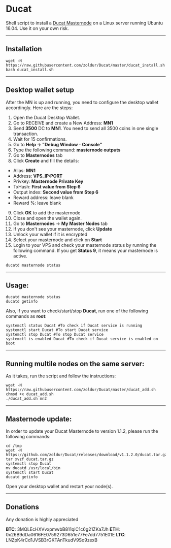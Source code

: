 # Ducat
Shell script to install a [Ducat Masternode](https://www.ducatcoin.io/) on a Linux server running Ubuntu 16.04. Use it on your own risk.
***

## Installation
```
wget -N https://raw.githubusercontent.com/zoldur/Ducat/master/ducat_install.sh
bash ducat_install.sh
```
***

## Desktop wallet setup

After the MN is up and running, you need to configure the desktop wallet accordingly. Here are the steps:
1. Open the Ducat Desktop Wallet.
2. Go to RECEIVE and create a New Address: **MN1**
3. Send **3500** DC to **MN1**. You need to send all 3500 coins in one single transaction.
4. Wait for 15 confirmations.
5. Go to **Help -> "Debug Window - Console"**
6. Type the following command: **masternode outputs**
7. Go to **Masternodes** tab
8. Click **Create** and fill the details:
* Alias: **MN1**
* Address: **VPS_IP:PORT**
* Privkey: **Masternode Private Key**
* TxHash: **First value from Step 6**
* Output index:  **Second value from Step 6**
* Reward address: leave blank
* Reward %: leave blank
9. Click **OK** to add the masternode
11. Close and open the wallet again.
12. Go to **Masternodes** -> **My Master Nodes** tab
13. If you don't see your masternode, click **Update**
14. Unlock your wallet if it is encrypted
15. Select your masternode and click on **Start**
16. Login to your VPS and check your masternode status by running the following command. If you get **Status 9**, it means your masternode is active.
```
ducatd masternode status
```
***

## Usage:
```
ducatd masternode status
ducatd getinfo
```
Also, if you want to check/start/stop **Ducat**, run one of the following commands as **root**:

```
systemctl status Ducat #To check if Ducat service is running
systemctl start Ducat #To start Ducat service
systemctl stop Ducat #To stop Ducat service
systemctl is-enabled Ducat #To check if Ducat service is enabled on boot
```
***

## Running multile nodes on the same server:

As it takes, run the script and follow the instructions:
```
wget -N https://raw.githubusercontent.com/zoldur/Ducat/master/ducat_add.sh
chmod +x ducat_add.sh
./ducat_add.sh mn2
```
***

## Masternode update:
In order to update your Ducat Masternode to version 1.1.2, please run the following commands:
```
cd /tmp
wget -N https://github.com/zoldur/Ducat/releases/download/v1.1.2.0/ducat.tar.gz
tar xvzf ducat.tar.gz
systemctl stop Ducat
mv ducatd /usr/local/bin
systemctl start Ducat
ducatd getinfo
```
Open your desktop wallet and restart your node(s).
***

## Donations

Any donation is highly appreciated

**BTC**: 3MQLEcHXVvxpmwbB811qiC1c6g21ZKa7Jh
**ETH**: 0x26B9dDa0616FE0759273D651e77Fe7dd7751E01E
**LTC**: LNZpK4rCd1JVSB3rGKTAnTkudV9So9zexB
